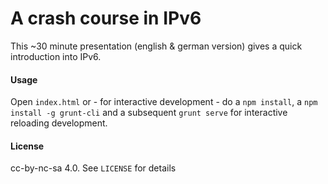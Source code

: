 # A crash course in IPv6

This ~30 minute presentation (english & german version) gives a quick introduction
into IPv6.

#### Usage

Open  `index.html` or - for interactive development - do a `npm install`, a `npm install -g grunt-cli` and a subsequent `grunt serve` for interactive reloading development.

#### License
cc-by-nc-sa 4.0. See `LICENSE` for details
